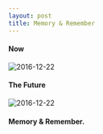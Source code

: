 ```yaml
---
layout: post
title: Memory & Remember
---
```

#### Now

![2016-12-22](http://upload-images.jianshu.io/upload_images/658453-4a39fcccafbee258.jpg?imageMogr2/auto-orient/strip%7CimageView2/2/w/1240)

#### The Future

![2016-12-22](http://upload-images.jianshu.io/upload_images/658453-e6f8101bdcbb7582.jpg?imageMogr2/auto-orient/strip%7CimageView2/2/w/1240)

#### Memory & Remember.
